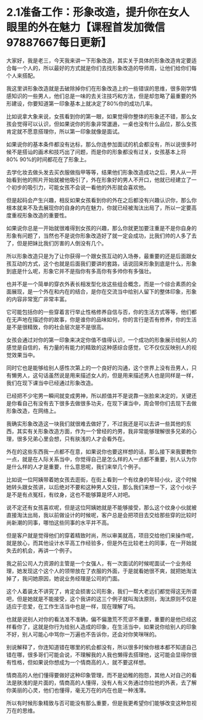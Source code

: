 # 2.1准备工作：形象改造，提升你在女人眼里的外在魅力【课程首发加微信97887667每日更新】

大家好，我是老三，今天我来讲一下形象改造，其实关于具体的形象改造肯定要适合每一个人的，所以最好的方式就是你们去找形象改造的导师周，让他们给你们每个人来搭配。

我这里讲形象改造就是去破除掉你们在形象改造上的一些错误的思维，很多刚学情感知识的一些男人，他们总是一味的去关注技巧和方法，但是却忽略了最重要的外形建设，你要知道第一印象基本上就决定了80%你的成功几率。

比如说拿大象来说，女孩看到你的第一眼，如果觉得你整体的形象还不错，那么女孩会觉得可以认识，但如果说你的形象非常邋遢，一桌也没有什么品位，那么女孩肯定就不愿意搭理你，所以第一印象就像是面试。

如果说你的基本条件都没有达标，那么你连参加面试的机会都没有，所以说很多时候不是搭讪的画术和技巧出了问题，而是你的形象都没有过关，女孩基本上将80% 90%的时间都花在了形象上。

去学化妆去做头发去买衣服做指甲等等，结果他们形象改造成功之后，男人从一开始看到他的照片开始就被他吸引了，外在形象好的男人不开口，他就已经建立了一个初步的吸引力，可能女孩不会说一看他的外形就会喜欢他。

但是起码会产生兴趣，相反如果女孩看到你的外在之后都没有兴趣认识你，那么你根本就来不及去展现你的自身的内在魅力，你就已经被淘汰出局了，所以一定要高度重视形象改造的重要性。

如果说你总是一开始就很难得到女孩的兴趣，那么你就更加要注重是不是你自身的形象有问题了，当然也不是说你形象改造好了就一定会成功，比我们帅的人多了去了，但是把妹比我们厉害的人倒没有几个。

所以形象改造只是为了让你获得一个跟女孩互动的入场券，最重要的还是后面跟女孩互动的方式，这个也就是后面我们要讲的套路，话说回来形象到底是什么，形象到底是什么呢，形象它并不是指你有多高你有多帅你有多强壮。

也并不是一个简单的穿衣外表长相发型化妆这些组合概念，而是一个综合素质的全面展现，是一个外在和内在的结合，是你在交流当中给别人留下的整体印象，形象的内容非常宽广非常丰富。

它可能包括你的一些穿着言行举止性格修养自信与否，你的生活方式等等，他们都在无声地在描述你的故事，你是谁你的品味如何，你的言行是否有修养，你的生活是不是很精致，你的社会层次是不是很高。

女孩会通过对你的第一印象来决定你值不值得认识，一个成功的形象展示给别人的感觉是自信的，有力量的有能力的精致的这种感综合感觉，它不仅仅反映别人的视觉效果当中。

同时它也是能够给别人感性次第上的一个良好的沟通，这个世界上没有丑男人，只有懒男人，这句话虽然说是用来描述女人的，但是用来描述男人也是同样是一样，我们在现下课当中已经通过形象改造。

已经把不少宅男一瞬间就变成男神，所以颜值并不是说靠一张脸来决定的，关键还是你看自己有没有去下很多去做很多功夫，在现下课当中，周会带你们去现下去做形象改造，在网络上。

我确实形象改造这一块我们就很难去做好了，不过我还是可以去讲一些其他的东西，其实有关形象改造方面，作为一个曾经的灼男，我非常能够理解很多兄弟的心理，很多兄弟心里会想，只有肤浅的人才会看外在。

外在的这些东西我一点都不在意，如果说你也要这样想的话，那么接下来我要教你一点，就是在人际关系当中，你觉得自己是怎么样的人一点都不重要，别人认为你是什么样的人才是重要，什么意思呢，我们来举几个例子。

比如说一位阿姨带着她女孩去逛街，在街上看到一个有纹身的年轻小伙，这个时候她转头跟女孩讲，以后绝对不要和这种男人交往，那么我们来想一下，这个小伙子是不是有点冤枉，有纹身，这也不能够算是坏人对吧。

说不定还有女孩喜欢呢，但是这位阿姨她就是不能够接受，那么这个纹身小伙就被直接淘汰出局，我以前做设计的时候呢，客户总是会把项目去交给那些穿的比较时尚新潮的同事，哪怕这些同事的水平并不高。

但是客户就是觉得他们的穿着精致时尚，所以审美就高，项目交给他们来操作呢，就是放心，而其他设计水平高工作经验多，但是外在比较老土的同事，在一开始就失去的机会，再讲一个例子。

我之前公司人力资源的主管是一个女强人，有一次面试的时候呢面试一个业务经理，她发现这个这个人的领带放在了衣服的外面，于是就看她很不爽，就把她淘汰掉了，我问她原因，她说业务经理是公司的门面。

这个人着装太不讲究了，肯定会损害公司形象，我们一帮大老远们都觉得这无所谓吧，但是她就是不能接受，这个我讲的这三个例子就叫淘汰原则，淘汰原则不仅是适应于恋爱，在工作生活当中也是一样，现在理解了吗。

也就是说别人对你的看法准不准确，偏不偏激荒不荒谬不重要，重要的是他已经这样看你了，这就是你行为给别人造成的印象，在生活当中，如果说你给别人的印象不好，别人可能心中骂你一万遍也不告诉你，还会对你笑咪咪的。

别说解释了，你连知道错在哪里的机会都没有，所以很多时候你根本都不知道自己错在哪，很多哥们可能会说，不理解我的人我也懒得去搭理他，这可能会显得你很有性格，但如果说你想成为一个情商高的人，就不要这样想。

情商高的人他们懂得要做好这种印象管理，而不是幼稚的抱怨，其他人对自己的看法是肤浅的是片面的，情商高的人懂得，没有人有义务通过你拉他的外表，去了解你美丽的心灵，他们也懂得，毫无万在的内在也是一种浅薄。

所以有时候形象精致与否可能没有那么重要，但是我更希望你们能够改变这种忽视万在的思维。